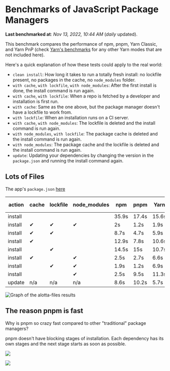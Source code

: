 # Benchmarks of JavaScript Package Managers

**Last benchmarked at**: _Nov 13, 2022, 10:44 AM_ (_daily_ updated).

This benchmark compares the performance of npm, pnpm, Yarn Classic, and Yarn PnP (check [Yarn's benchmarks](https://yarnpkg.com/benchmarks) for any other Yarn modes that are not included here).

Here's a quick explanation of how these tests could apply to the real world:

- `clean install`: How long it takes to run a totally fresh install: no lockfile present, no packages in the cache, no `node_modules` folder.
- `with cache`, `with lockfile`, `with node_modules`: After the first install is done, the install command is run again.
- `with cache`, `with lockfile`: When a repo is fetched by a developer and installation is first run.
- `with cache`: Same as the one above, but the package manager doesn't have a lockfile to work from.
- `with lockfile`: When an installation runs on a CI server.
- `with cache`, `with node_modules`: The lockfile is deleted and the install command is run again.
- `with node_modules`, `with lockfile`: The package cache is deleted and the install command is run again.
- `with node_modules`: The package cache and the lockfile is deleted and the install command is run again.
- `update`: Updating your dependencies by changing the version in the `package.json` and running the install command again.

## Lots of Files

The app's `package.json` [here](https://github.com/pnpm/pnpm.github.io/blob/main/benchmarks/fixtures/alotta-files/package.json)

| action  | cache | lockfile | node_modules| npm | pnpm | Yarn | Yarn PnP |
| ---     | ---   | ---      | ---         | --- | ---  | ---  | ---      |
| install |       |          |             | 35.9s | 17.4s | 15.6s | 32.6s |
| install | ✔     | ✔        | ✔           | 2s | 1.2s | 1.9s | n/a |
| install | ✔     | ✔        |             | 8.7s | 4.7s | 5.9s | 1.2s |
| install | ✔     |          |             | 12.9s | 7.8s | 10.6s | 5.9s |
| install |       | ✔        |             | 14.5s | 15s | 10.7s | 27s |
| install | ✔     |          | ✔           | 2.5s | 2.7s | 6.6s | n/a |
| install |       | ✔        | ✔           | 1.9s | 1.2s | 6.9s | n/a |
| install |       |          | ✔           | 2.5s | 9.5s | 11.3s | n/a |
| update  | n/a | n/a | n/a | 8.6s | 10.2s | 5.7s | 11.6s |

<img alt="Graph of the alotta-files results" src="/img/benchmarks/alotta-files.svg" />

## The reason pnpm is fast

Why is pnpm so crazy fast compared to other "traditional" package managers?

pnpm doesn't have blocking stages of installation. Each dependency has its own stages and the next stage starts as soon as possible.

![](/img/installation-stages-of-other-pms.png)

![](/img/installation-stages-of-pnpm.jpg)